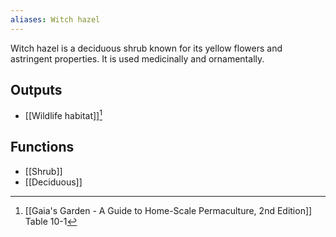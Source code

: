 ```yaml
---
aliases: Witch hazel
---
```

Witch hazel is a deciduous shrub known for its yellow flowers and astringent properties. It is used medicinally and ornamentally.
## Outputs
- [[Wildlife habitat]][^1]
## Functions
- [[Shrub]]
- [[Deciduous]]

[^1]: [[Gaia's Garden - A Guide to Home-Scale Permaculture, 2nd Edition]] Table 10-1